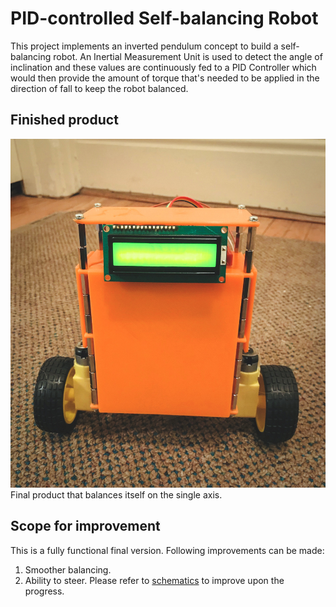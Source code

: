 # PID-controlled Self-balancing Robot
This project implements an inverted pendulum concept to build a self-balancing robot. An Inertial Measurement Unit is used to detect the angle of inclination and these values are continuously fed to a PID Controller which would then provide the amount of torque that's needed to be applied in the direction of fall to keep the robot balanced.
## Finished product
![Final product](docs/self_balancing_robot.JPG?raw=true "Final product")
Final product that balances itself on the single axis.

## Scope for improvement
This is a fully functional final version. Following improvements can be made:
1. Smoother balancing.
2. Ability to steer.
Please refer to [schematics](/schematics) to improve upon the progress.

